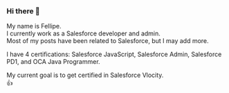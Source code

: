 ### Hi there 👋

My name is Fellipe.  
I currently work as a Salesforce developer and admin.  
Most of my posts have been related to Salesforce, but I may add more.  

I have 4 certifications: Salesforce JavaScript, Salesforce Admin,
Salesforce PD1, and OCA Java Programmer.

My current goal is to get certified in Salesforce Vlocity.  
:thumbsup:

<!--
**fddemora/fddemora** is a ✨ _special_ ✨ repository because its `README.md` (this file) appears on your GitHub profile.

Here are some ideas to get you started:

- 🔭 I’m currently working on ...
- 🌱 I’m currently learning ...
- 👯 I’m looking to collaborate on ...
- 🤔 I’m looking for help with ...
- 💬 Ask me about ...
- 📫 How to reach me: ...
- 😄 Pronouns: ...
- ⚡ Fun fact: ...
-->

